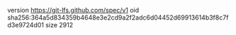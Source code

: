 version https://git-lfs.github.com/spec/v1
oid sha256:364a5d834359b4648e3e2cd9a2f2adc6d04452d69913614b3f8c7fd3e9724d01
size 2912
